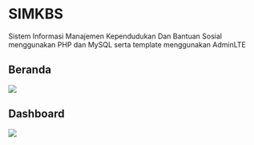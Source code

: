 # SIMKBS
Sistem Informasi Manajemen Kependudukan Dan Bantuan Sosial menggunakan PHP dan MySQL serta template menggunakan AdminLTE


## Beranda
![]([preview1.png])

## Dashboard
![]([preview2.png])
